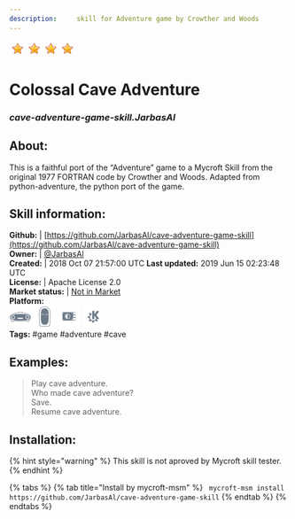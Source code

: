 ```yaml
---
description:     skill for Adventure game by Crowther and Woods
---
```


![](../.gitbook/assets/star.png)![](../.gitbook/assets/star.png)![](../.gitbook/assets/star.png)![](../.gitbook/assets/star.png)  
# Colossal Cave Adventure  
### _cave-adventure-game-skill.JarbasAl_  
## About:  
This is a faithful port of the “Adventure” game to a Mycroft Skill from the original 1977 FORTRAN code by Crowther and Woods.
Adapted from python-adventure, the python port of the game.

## Skill information:  
**Github:** | [https://github.com/JarbasAl/cave-adventure-game-skill](https://github.com/JarbasAl/cave-adventure-game-skill)  
**Owner:** | [@JarbasAl](https://github.com/JarbasAl)  
**Created:** | 2018 Oct 07 21:57:00 UTC  **Last updated:** 2019 Jun 15 02:23:48 UTC  
**License:** | Apache License 2.0  
**Market status:** | [Not in Market](https://market.mycroft.ai/skill/)  
**Platform:**  
 ![Mark I](../.gitbook/assets/mark-1-icon.png)  ![Mark II](../.gitbook/assets/mark-2-icon.png)  ![Picroft](../.gitbook/assets/picroft-icon.png)  ![plasmoid](../.gitbook/assets/kde.png)   
**Tags:** \#game \#adventure \#cave   
## Examples:  
> Play cave adventure.  
> Who made cave adventure?  
> Save.  
> Resume cave adventure.  
  
## Installation:  
{% hint style="warning" %}
This skill is not aproved by Mycroft skill tester.
{% endhint %}
    
{% tabs %}
{% tab title="Install by mycroft-msm" %}
``` mycroft-msm install https://github.com/JarbasAl/cave-adventure-game-skill```
{% endtab %}
  {% endtabs %}
  